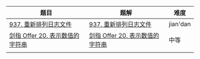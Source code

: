 | 题目                                                         | 题解                                                         | 难度     |
| ------------------------------------------------------------ | ------------------------------------------------------------ | -------- |
| [937. 重新排列日志文件](https://leetcode-cn.com/problems/reorder-data-in-log-files/) |  [937. 重新排列日志文件](https://github.com/ZonzeeLi/LeetCode/blob/master/index/931-940/937.%20%E9%87%8D%E6%96%B0%E6%8E%92%E5%88%97%E6%97%A5%E5%BF%97%E6%96%87%E4%BB%B6.md)                                                            | jian'dan |
| [剑指 Offer 20. 表示数值的字符串](https://leetcode-cn.com/problems/biao-shi-shu-zhi-de-zi-fu-chuan-lcof/) | [剑指 Offer 20. 表示数值的字符串](https://github.com/ZonzeeLi/LeetCode/blob/master/index/%E5%89%91%E6%8C%87Offer/%E5%89%91%E6%8C%87%20Offer%2020.%20%E8%A1%A8%E7%A4%BA%E6%95%B0%E5%80%BC%E7%9A%84%E5%AD%97%E7%AC%A6%E4%B8%B2.md) | 中等     |
|                                                              |                                                              |          |

